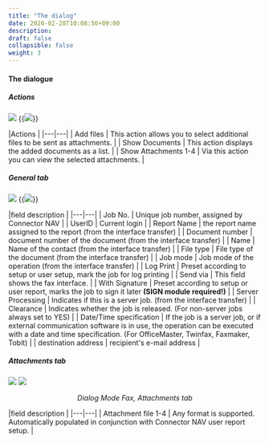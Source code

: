 ```yaml
---
title: "The dialog"
date: 2020-02-28T10:08:56+09:00
description: 
draft: false
collapsible: false
weight: 3
---
```


#### The dialogue

##### Actions

![](/images/connectornav/fax/dialog_aktionen.png)
{{<img src="/images/connectornav/fax/dialog_actions2.png" caption="Dialog Mode Email, Actions">}}

|Actions |
|---|---|
| Add files      | This action allows you to select additional files to be sent as attachments. |
| Show Documents | This action displays the added documents as a list.                          |
| Show Attachments 1-4 | Via this action you can view the selected attachments.                 |

##### General tab

![](/images/connectornav/fax/dialog_reg_allgemein.png)
{{<img src="/images/connectornav/fax/dialog_reg_general2.png" caption="Dialog Mode Fax, General tab">}}

|field description |
|---|---|
| Job No. | Unique job number, assigned by Connector NAV |
| UserID | Current login |
| Report Name | the report name assigned to the report (from the interface transfer) |
| Document number | document number of the document (from the interface transfer) |
| Name | Name of the contact (from the interface transfer) |
| File type | File type of the document (from the interface transfer) |
| Job mode | Job mode of the operation (from the interface transfer) |
| Log Print | Preset according to setup or user setup, mark the job for log printing |
| Send via | This field shows the fax interface.                                                                                                                                                                     |
| With Signature | Preset according to setup or user report, marks the job to sign it later **(SIGN module required!)** |
| Server Processing | Indicates if this is a server job. (from the interface transfer) |
| Clearance | Indicates whether the job is released. (For non-server jobs always set to YES) |
| Date/Time specification | If the job is a server job, or if external communication software is in use, the operation can be executed with a date and time specification. (For OfficeMaster, Twinfax, Faxmaker, Tobit) |
| destination address | recipient's e-mail address |

##### Attachments tab

![](/images/connectornav/fax/dialog_reg_anhaenge.png)
![](/images/connectornav/fax/dialog_reg_anhaenge2.png)<center>_Dialog Mode Fax, Attachments tab_</center>

|field description |
|---|---|
| Attachment file 1-4 | Any format is supported. Automatically populated in conjunction with Connector NAV user report setup. |